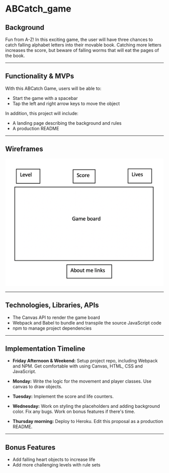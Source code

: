 # ABCatch_game

## Background
Fun from A-Z! In this exciting game, the user will have three chances to catch falling alphabet letters into their movable book. Catching more letters increases the score, but beware of falling worms that will eat the pages of the book.

---
## Functionality & MVPs
With this ABCatch Game, users will be able to:
- Start the game with a spacebar
- Tap the left and right arrow keys to move the object

In addition, this project will include:
- A landing page describing the background and rules
- A production README

---
## Wireframes
![wireframes](/wireframes_img/wireframe_game.png)

---
## Technologies, Libraries, APIs
- The Canvas API to render the game board
- Webpack and Babel to bundle and transpile the source JavaScript code 
- npm to manage project dependencies

---
## Implementation Timeline
- **Friday Afternoon & Weekend:** Setup project repo, including Webpack and NPM. Get comfortable with using Canvas, HTML, CSS and JavaScript.

- **Monday:** Write the logic for the movement and player classes. Use canvas to draw objects.

- **Tuesday:** Implement the score and life counters.

- **Wednesday:** Work on styling the placeholders and adding background color. Fix any bugs. Work on bonus features if there's time.

- **Thursday morning:** Deploy to Heroku. Edit this proposal as a production README.

---
## Bonus Features
- Add falling heart objects to increase life
- Add more challenging levels with rule sets
